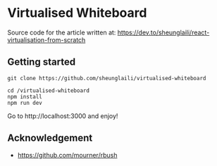 # Virtualised Whiteboard 

Source code for the article written at: https://dev.to/sheunglaili/react-virtualisation-from-scratch

## Getting started

```
git clone https://github.com/sheunglaili/virtualised-whiteboard
```
```
cd /virtualised-whiteboard
npm install 
npm run dev
```
Go to http://localhost:3000 and enjoy!

## Acknowledgement 

- https://github.com/mourner/rbush